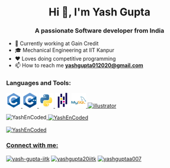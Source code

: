 <h1 align="center">Hi 👋, I'm Yash Gupta</h1>
<h3 align="center">A passionate Software developer from India</h3>

- 🔭 Currently working at Gain Credit
- 🎓 Mechanical Engineering at IIT Kanpur
- ❤️ Loves doing competitive programming
- 📫 How to reach me **yashgupta012020@gmail.com**


<h3 align="left">Languages and Tools:</h3>
<p align="left"> <a href="https://www.cprogramming.com/" target="_blank" rel="noreferrer"> 
    <img src="https://raw.githubusercontent.com/devicons/devicon/master/icons/c/c-original.svg" alt="c" width="40" height="40"/> </a> <a href="https://www.w3schools.com/cpp/" target="_blank" rel="noreferrer"> 
      <img src="https://raw.githubusercontent.com/devicons/devicon/master/icons/cplusplus/cplusplus-original.svg" alt="cplusplus" width="40" height="40"/> </a> <a href="https://www.adobe.com/in/products/illustrator.html" target="_blank" rel="noreferrer"> 
        <img src="https://raw.githubusercontent.com/devicons/devicon/master/icons/python/python-original.svg" alt="python" width="40" height="40"/> </a>
          <img src="https://raw.githubusercontent.com/devicons/devicon/2ae2a900d2f041da66e950e4d48052658d850630/icons/pandas/pandas-original.svg" alt="pandas" width="40" height="40"/> </a> <a href="https://www.python.org" target="_blank" rel="noreferrer"> 
            <img src="https://raw.githubusercontent.com/devicons/devicon/master/icons/mysql/mysql-original-wordmark.svg" alt="mysql" width="40" height="40"/> </a> <a href="https://pandas.pydata.org/" target="_blank" rel="noreferrer"> 
              <img src="https://www.vectorlogo.zone/logos/adobe_illustrator/adobe_illustrator-icon.svg" alt="illustrator" width="40" height="40"/> </a> <a href="https://www.mysql.com/" target="_blank" rel="noreferrer"> 
</p>

<p><img align="left" src="https://github-readme-stats.vercel.app/api/top-langs?username=YashEnCoded&show_icons=true&locale=en&layout=compact" alt="YashEnCoded" /></p>

<p>&nbsp;<img align="center" src="https://github-readme-stats.vercel.app/api?username=YashEnCoded&show_icons=true&locale=en" alt="YashEnCoded" /></p>

<p><img align="center" src="https://github-readme-streak-stats.herokuapp.com/?user=YashEnCoded&" alt="YashEnCoded" /></p>


<h3 align="left">Connect with me:</h3>
<p align="left">
<a href="https://linkedin.com/in/yash-gupta-iitk" target="blank"><img align="center" src="https://raw.githubusercontent.com/rahuldkjain/github-profile-readme-generator/master/src/images/icons/Social/linked-in-alt.svg" alt="yash-gupta-iitk" height="30" width="40" /></a>
<!-- <a href="https://codeforces.com/profile/greensignal" target="blank"><img align="center" src="https://raw.githubusercontent.com/rahuldkjain/github-profile-readme-generator/master/src/images/icons/Social/codeforces.svg" alt="greensignal" height="30" width="40" /></a>
<a href="https://www.leetcode.com/greensignal" target="blank"><img align="center" src="https://raw.githubusercontent.com/rahuldkjain/github-profile-readme-generator/master/src/images/icons/Social/leet-code.svg" alt="greensignal" height="30" width="40" /></a>
<a href="https://auth.geeksforgeeks.org/user/indianyashg" target="blank"><img align="center" src="https://raw.githubusercontent.com/rahuldkjain/github-profile-readme-generator/master/src/images/icons/Social/geeks-for-geeks.svg" alt="indianyashg" height="30" width="40" /></a>
<a href="https://www.codechef.com/users/greensignal" target="blank"><img align="center" src="https://cdn.jsdelivr.net/npm/simple-icons@3.1.0/icons/codechef.svg" alt="greensignal" height="30" width="40" /></a> -->
<a href="https://fb.com/yashgupta20iitk" target="blank"><img align="center" src="https://raw.githubusercontent.com/rahuldkjain/github-profile-readme-generator/master/src/images/icons/Social/facebook.svg" alt="yashgupta20iitk" height="30" width="40" /></a>
<a href="https://instagram.com/yashguptaa007" target="blank"><img align="center" src="https://raw.githubusercontent.com/rahuldkjain/github-profile-readme-generator/master/src/images/icons/Social/instagram.svg" alt="yashguptaa007" height="30" width="40" /></a>
</p>


<!--- - 👋 Hi, I’m Yash Gupta, a 2024 graduate from IIT Kanpur.
- 🌱 I’m currently learning DSA, FullStackWebDev.
- 📫 How to reach me- yashgupta012020@gmail.com --->
<!---- 💞️ I’m looking to collaborate on ...
- 👀 I’m interested in ...


YashEnCoded/YashEnCoded is a ✨ special ✨ repository because its `README.md` (this file) appears on your GitHub profile.
You can click the Preview link to take a look at your changes.
--->
